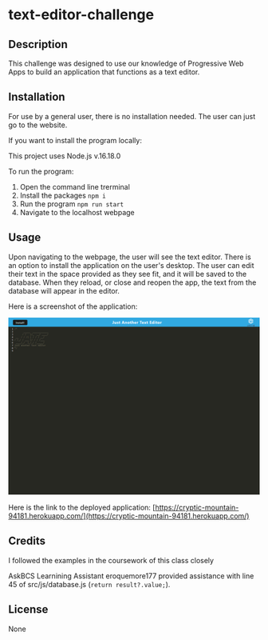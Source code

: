 # text-editor-challenge

## Description
This challenge was designed to use our knowledge of Progressive Web Apps to build an application that functions as a text editor.

## Installation

For use by a general user, there is no installation needed. The user can just go to the website.

If you want to install the program locally:

This project uses Node.js v.16.18.0

To run the program:
1. Open the command line trerminal
2. Install the packages `npm i`
3. Run the program `npm run start`
4. Navigate to the localhost webpage

## Usage

Upon navigating to the webpage, the user will see the text editor. There is an option to install the application on the user's desktop. The user can edit their text in the space provided as they see fit, and it will be saved to the database. When they reload, or close and reopen the app, the text from the database will appear in the editor.

Here is a screenshot of the application:

![text-editor-challenge-screenshot](./images/text-editor-challenge-screenshot.png)

Here is the link to the deployed application: [https://cryptic-mountain-94181.herokuapp.com/](https://cryptic-mountain-94181.herokuapp.com/)

## Credits

I followed the examples in the coursework of this class closely

AskBCS Learnining Assistant eroquemore177 provided assistance with line 45 of src/js/database.js (`return result?.value;`).

## License

None
